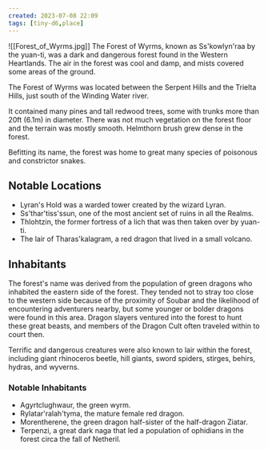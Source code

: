 ```yaml
---
created: 2023-07-08 22:09
tags: [tiny-d6,place]
---
```

![[Forest_of_Wyrms.jpg]]
The Forest of Wyrms, known as Ss'kowlyn'raa by the yuan-ti, was a dark and dangerous forest found in the Western Heartlands. The air in the forest was cool and damp, and mists covered some areas of the ground.

The Forest of Wyrms was located between the Serpent Hills and the Trielta Hills, just south of the Winding Water river.

It contained many pines and tall redwood trees, some with trunks more than 20ft (6.1m) in diameter. There was not much vegetation on the forest floor and the terrain was mostly smooth. Helmthorn brush grew dense in the forest.

Befitting its name, the forest was home to great many species of poisonous and constrictor snakes.

## Notable Locations
- Lyran's Hold was a warded tower created by the wizard Lyran.
- Ss'thar'tiss'ssun, one of the most ancient set of ruins in all the Realms.
- Thlohtzin, the former fortress of a lich that was then taken over by yuan-ti.
- The lair of Tharas'kalagram, a red dragon that lived in a small volcano.

## Inhabitants
The forest's name was derived from the population of green dragons who inhabited the eastern side of the forest. They tended not to stray too close to the western side because of the proximity of Soubar and the likelihood of encountering adventurers nearby, but some younger or bolder dragons were found in this area. Dragon slayers ventured into the forest to hunt these great beasts, and members of the Dragon Cult often traveled within to court then.

Terrific and dangerous creatures were also known to lair within the forest, including giant rhinoceros beetle, hill giants, sword spiders, stirges, behirs, hydras, and wyverns.

### Notable Inhabitants
- Agyrtclughwaur, the green wyrm.
- Rylatar'ralah'tyma, the mature female red dragon.
- Morentherene, the green dragon half-sister of the half-dragon Ziatar.
- Terpenzi, a great dark naga that led a population of ophidians in the forest circa the fall of Netheril.